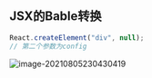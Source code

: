 ## JSX的Bable转换

```javascript
React.createElement("div", null);
// 第二个参数为config
```

![image-20210805230430419](D:\typora\images\image-20210805230430419.png)

